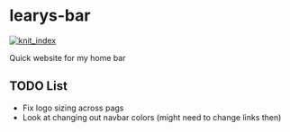 # learys-bar
<!-- badges: start -->
  [![knit_index](https://github.com/mleary/learys-bar/actions/workflows/knit_index.yaml/badge.svg)](https://github.com/mleary/learys-bar/actions/workflows/knit_index.yaml)
<!-- badges: end -->
Quick website for my home bar


## TODO List

* Fix logo sizing across pags
* Look at changing out navbar colors (might need to change links then)
